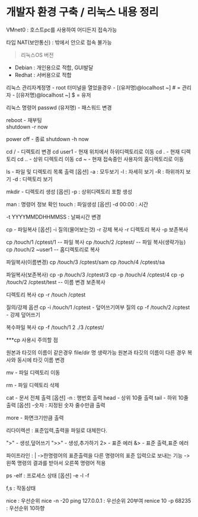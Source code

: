 # 개발자 환경 구축 / 리눅스 내용 정리

VMnet0 : 호스트pc를 사용하여 어디든지 접속가능

타입
NAT(보안통신) : 밖에서 안으로 접속 불가능

> 리눅스OS 버전
  + Debian : 개인용으로 적합, GUI발달
  + Redhat : 서버용으로 적합

리눅스 관리자계정명 - root
터미널을 열었을경우 
	- [(유저명)@localhost ~] # = 관리자
	- [(유저명)@localhost ~] $ = 유저

리눅스 명령어
passwd (유저명) 	- 패스워드 변경

reboot 		- 재부팅				
shutdown -r now	

power off	- 종료
shutdown -h now

cd /		- 디렉토리 변경
cd user1 		- 현재 위치에서 하위디렉토리로 이동
cd .		- 현재 디렉토리 
cd .. 		- 상위 디렉토리 이동 
cd ~		- 현재 접속중인 사용자의 홈디렉토리로 이동

ls		- 파일 및 디렉토리 목록 출력
[옵션]
-a : 모두보기
-l : 자세히 보기
-R : 하위까지 보기
-d : 디렉토리 보기

mkdir		 - 디렉토리 생성
[옵션]
-p : 상위디렉토리 포함 생성

man : 명령어 정보 확인
touch : 파일생성
[옵션]
-d 00:00 : 시간 

-t YYYYMMDDHHMMSS : 날짜시간 변경

cp 		- 파일복사
[옵션]
-i 질의(물어보는것)
-r 강제 복사
-r 디렉토리 복사
-p 보존복사

cp /touch/1 /cptest/1		-- 파일 복사
cp /touch/2 /cptest/		-- 파일 복사(생략가능)
cp /touch/2 ~user1		-- 홈디렉토리로 복사


파일복사(이름변경)
cp /touch/3 /cptest/sam	
cp /touch/4 /cptest/sa	

파일복사(보존복사)
cp -p /touch/3 /cptest/3
cp -p /touch/4 /cptest/4
cp -p /touch/2  /cptest/test	-- 이름 변경 보존복사

디렉토리 복사
cp -r /touch 	/cptest

질의/강제 옵션
cp -i /touch/1	/cptest	- 덮어쓰기여부 질의
cp -f /touch/2  /cptest - 강제 덮어쓰기

복수파일 복사
cp -f /touch/1 2 ./3 /cptest/	


***cp 사용시 주의할 점

원본과 타깃의 이름이 같은경우 file/dir 명 생략가능
원본과 타깃의 이름이 다른 경우 복사와 동시에 타깃 이름 변경

mv 		- 파일 디렉토리 이동

rm 		- 파일 디렉토리 삭제

cat		- 문서 전체 출력
[옵션]
-n  : 행번호 출력
head		- 상위 10줄 출력
tail		- 하위 10줄 출력
[옵션]
-숫자 : 지정된 숫자 줄수만큼 출력

more 		- 화면크기만큼 출력

리다이렉션 : 표준입력,출력을 파일로 대체한다.

">"		- 생성,덮어쓰기
">>"		- 생성,추가하기
2>		- 표준 에러
&>		- 표준 출력,표준 에러

파이프라인 : |
->한명령어의 표준출력을 다른 명령어의 표준 입력으로 보내는 기능
->왼쪽 명령의 결과를 받아서 오른쪽 명령어 적용

ps -elf : 프로세스 상태
[옵션]
-e
-l
-f

f,s : 작동상태

nice : 우선순위
nice -n -20 ping 127.0.0.1 : 우선순위 20부여
renice 10 -p 68235 : 우선순위 10하향
